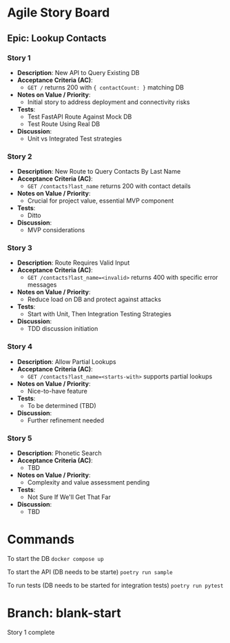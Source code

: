 # Agile Story Board

## Epic: Lookup Contacts

### Story 1
- **Description**: New API to Query Existing DB
- **Acceptance Criteria (AC)**:
  - `GET /` returns 200 with `{ contactCount: }` matching DB
- **Notes on Value / Priority**:
  - Initial story to address deployment and connectivity risks
- **Tests**:
  - Test FastAPI Route Against Mock DB
  - Test Route Using Real DB
- **Discussion**:
  - Unit vs Integrated Test strategies
  
### Story 2
- **Description**: New Route to Query Contacts By Last Name
- **Acceptance Criteria (AC)**:
  - `GET /contacts?last_name` returns 200 with contact details
- **Notes on Value / Priority**:
  - Crucial for project value, essential MVP component
- **Tests**:
  - Ditto
- **Discussion**:
  - MVP considerations
  
### Story 3
- **Description**: Route Requires Valid Input
- **Acceptance Criteria (AC)**:
  - `GET /contacts?last_name=<invalid>` returns 400 with specific error messages
- **Notes on Value / Priority**:
  - Reduce load on DB and protect against attacks
- **Tests**:
  - Start with Unit, Then Integration Testing Strategies
- **Discussion**:
  - TDD discussion initiation
  
### Story 4
- **Description**: Allow Partial Lookups
- **Acceptance Criteria (AC)**:
  - `GET /contacts?last_name=<starts-with>` supports partial lookups
- **Notes on Value / Priority**:
  - Nice-to-have feature
- **Tests**:
  - To be determined (TBD)
- **Discussion**:
  - Further refinement needed
  
### Story 5
- **Description**: Phonetic Search
- **Acceptance Criteria (AC)**:
  - TBD
- **Notes on Value / Priority**:
  - Complexity and value assessment pending
- **Tests**:
  - Not Sure If We'll Get That Far
- **Discussion**:
  - TBD

# Commands

To start the DB
`docker compose up`

To start the API (DB needs to be starte)
`poetry run sample`

To run tests (DB needs to be started for integration tests)
`poetry run pytest`

# Branch: blank-start
Story 1 complete
